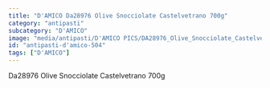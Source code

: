 ```yaml
---
title: "D'AMICO Da28976 Olive Snocciolate Castelvetrano 700g"
category: "antipasti"
subcategory: "D'AMICO"
image: "media/antipasti/D'AMICO PICS/DA28976_Olive_Snocciolate_Castelvetrano_700g.png"
id: "antipasti-d'amico-504"
tags: ["D'AMICO"]
---
```


Da28976 Olive Snocciolate Castelvetrano 700g
